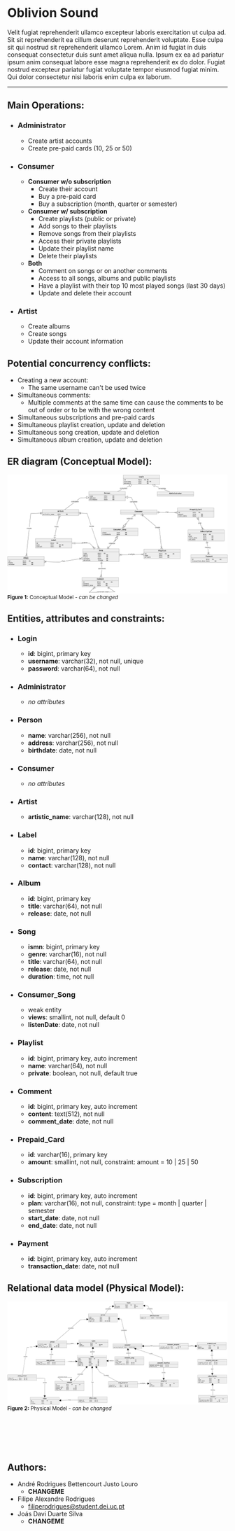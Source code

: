 # Oblivion Sound
Velit fugiat reprehenderit ullamco excepteur laboris exercitation ut culpa ad. Sit sit reprehenderit ea cillum deserunt reprehenderit voluptate. Esse culpa sit qui nostrud sit reprehenderit ullamco Lorem. Anim id fugiat in duis consequat consectetur duis sunt amet aliqua nulla. Ipsum ex ea ad pariatur ipsum anim consequat labore esse magna reprehenderit ex do dolor. Fugiat nostrud excepteur pariatur fugiat voluptate tempor eiusmod fugiat minim. Qui dolor consectetur nisi laboris enim culpa ex laborum.

---
## Main Operations:
- ### **Administrator**
  - Create artist accounts
  - Create pre-paid cards (10, 25 or 50)
- ### **Consumer**
  - **Consumer w/o subscription**
    - Create their account
    - Buy a pre-paid card
    - Buy a subscription (month, quarter or semester)
  - **Consumer w/ subscription**
    - Create playlists (public or private)
    - Add songs to their playlists
    - Remove songs from their playlists
    - Access their private playlists
    - Update their playlist name
    - Delete their playlists
  - **Both**
    - Comment on songs or on another comments
    - Access to all songs, albums and public playlists
    - Have a playlist with their top 10 most played songs (last 30 days)
    - Update and delete their account
- ### **Artist**
  - Create albums
  - Create songs
  - Update their account information


## Potential concurrency conflicts:
- Creating a new account:
  - The same username can't be used twice
- Simultaneous comments:
  - Multiple comments at the same time can cause the comments to be out of order or to be with the wrong content
- Simultaneous subscriptions and pre-paid cards
- Simultaneous playlist creation, update and deletion
- Simultaneous song creation, update and deletion
- Simultaneous album creation, update and deletion


## ER diagram (Conceptual Model):
<div>
  <img src="./assets/images/conceptual.png" style="margin-bottom: -8px;">
  <sub><b>Figure 1:</b> Conceptual Model - <i>can be changed</i></sub>
</div>

## Entities, attributes and constraints:
- ### **Login**
  - **id**: bigint, primary key
  - **username**: varchar(32), not null, unique
  - **password**: varchar(64), not null
- ### **Administrator**
  - *no attributes*
- ### **Person**
  - **name**: varchar(256), not null
  - **address**: varchar(256), not null
  - **birthdate**: date, not null
- ### **Consumer**
  - *no attributes*
- ### **Artist**
  - **artistic_name**: varchar(128), not null
- ### **Label**
  - **id**: bigint, primary key
  - **name**: varchar(128), not null
  - **contact**: varchar(128), not null
- ### **Album**
  - **id**: bigint, primary key
  - **title**: varchar(64), not null
  - **release**: date, not null
- ### **Song**
  - **ismn**: bigint, primary key
  - **genre**: varchar(16), not null
  - **title**: varchar(64), not null
  - **release**: date, not null
  - **duration**: time, not null
- ### **Consumer_Song**
  - weak entity
  - **views**: smallint, not null, default 0
  - **listenDate**: date, not null
- ### **Playlist**
  - **id**: bigint, primary key, auto increment
  - **name**: varchar(64), not null
  - **private**: boolean, not null, default true
- ### **Comment**
  - **id**: bigint, primary key, auto increment
  - **content**: text(512), not null
  - **comment_date**: date, not null
- ### **Prepaid_Card**
  - **id**: varchar(16), primary key
  - **amount**: smallint, not null, constraint: amount = 10 | 25 | 50
- ### **Subscription**
  - **id**: bigint, primary key, auto increment
  - **plan**: varchar(16), not null, constraint: type = month | quarter | semester
  - **start_date**: date, not null
  - **end_date**: date, not null
- ### **Payment**
  - **id**: bigint, primary key, auto increment
  - **transaction_date**: date, not null


## Relational data model (Physical Model):
<div>
  <img src="./assets/images/physical.png" style="margin-bottom: -8px;">
  <sub><b>Figure 2:</b> Physical Model - <i>can be changed</i></sub>
</div>

<br>
<br>
<br>
<br>
<br>


## Authors:
- André Rodrigues Bettencourt Justo Louro
  - **CHANGEME**
- Filipe Alexandre Rodrigues
  - filiperodrigues@student.dei.uc.pt
- Joás Davi Duarte Silva
  - **CHANGEME**
